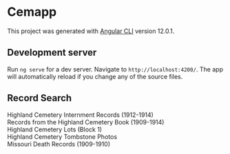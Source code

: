 # Cemapp

This project was generated with [Angular CLI](https://github.com/angular/angular-cli) version 12.0.1.

## Development server

Run `ng serve` for a dev server. Navigate to `http://localhost:4200/`. The app will automatically reload if you change any of the source files.

## Record Search

Highland Cemetery Internment Records (1912-1914)<br />
Records from the Highland Cemetery Book (1909-1914)<br />
Highland Cemetery Lots (Block 1)<br />
Highland Cemetery Tombstone Photos<br />
Missouri Death Records (1909-1910)<br />
